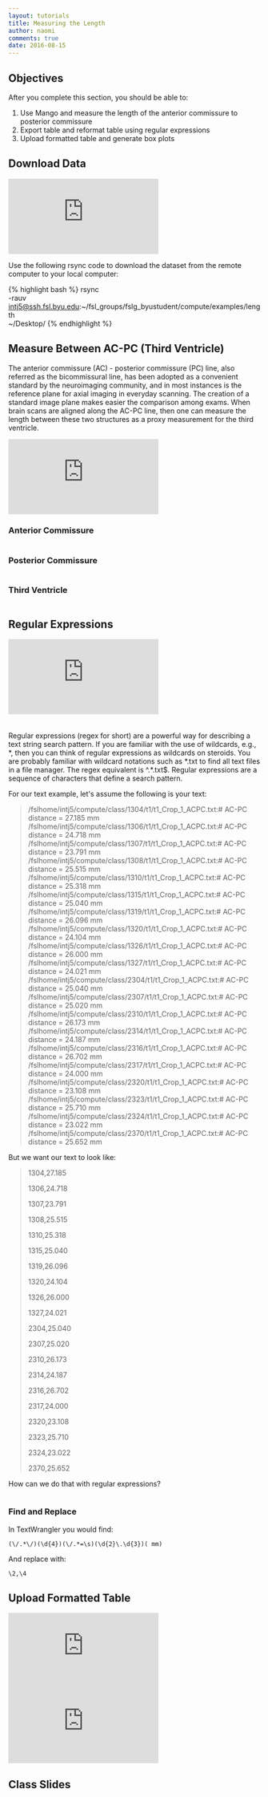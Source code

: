 ```yaml
---
layout: tutorials
title: Measuring the Length
author: naomi
comments: true
date: 2016-08-15
---
```


## Objectives

After you complete this section, you should be able to:

1. Use Mango and measure the length of the anterior commissure to posterior commissure
2. Export table and reformat table using regular expressions
3. Upload formatted table and generate box plots

## Download Data

<div class="embed-container">
<iframe src="https://player.vimeo.com/video/179386608?byline=0&portrait=0" frameborder="0" webkitallowfullscreen mozallowfullscreen allowfullscreen></iframe>
</div>

Use the following rsync code to download the dataset from the remote computer to your local computer:

{% highlight bash %}
rsync \
-rauv \
intj5@ssh.fsl.byu.edu:~/fsl_groups/fslg_byustudent/compute/examples/length \
~/Desktop/
{% endhighlight %}

## Measure Between AC-PC (Third Ventricle)

The anterior commissure (AC) - posterior commissure (PC) line, also referred as the bicommissural line, has been adopted as a convenient standard by the neuroimaging community, and in most instances is the reference plane for axial imaging in everyday scanning. The creation of a standard image plane makes easier the comparison among exams. When brain scans are aligned along the AC-PC line, then one can measure the length between these two structures as a proxy measurement for the third ventricle.

<div class="embed-container">
<iframe src="https://player.vimeo.com/video/179386606?byline=0&portrait=0" frameborder="0" webkitallowfullscreen mozallowfullscreen allowfullscreen></iframe>
</div>

### Anterior Commissure

<img class="img-responsive" alt="" src="images/ac.png">

### Posterior Commissure

<img class="img-responsive" alt="" src="images/pc.png">

### Third Ventricle

<img class="img-responsive" alt="" src="images/third.png">

## Regular Expressions

<div class="embed-container">
<iframe src="https://player.vimeo.com/video/179372007?byline=0&portrait=0" frameborder="0" webkitallowfullscreen mozallowfullscreen allowfullscreen></iframe>
</div>

<center><img class="img-responsive" alt="" src="images/regex.png" style="padding:10px;"></center>

Regular expressions (regex for short) are a powerful way for describing a text string search pattern. If you are familiar with the use of wildcards, e.g., \*, then you can think of regular expressions as wildcards on steroids. You are probably familiar with wildcard notations such as \*.txt to find all text files in a file manager. The regex equivalent is ^.\*\.txt$. Regular expressions are a sequence of characters that define a search pattern.

For our text example, let's assume the following is your text:

> /fslhome/intj5/compute/class/1304/t1/t1_Crop_1_ACPC.txt:# AC-PC distance = 27.185 mm
> /fslhome/intj5/compute/class/1306/t1/t1_Crop_1_ACPC.txt:# AC-PC distance = 24.718 mm
> /fslhome/intj5/compute/class/1307/t1/t1_Crop_1_ACPC.txt:# AC-PC distance = 23.791 mm
> /fslhome/intj5/compute/class/1308/t1/t1_Crop_1_ACPC.txt:# AC-PC distance = 25.515 mm
> /fslhome/intj5/compute/class/1310/t1/t1_Crop_1_ACPC.txt:# AC-PC distance = 25.318 mm
> /fslhome/intj5/compute/class/1315/t1/t1_Crop_1_ACPC.txt:# AC-PC distance = 25.040 mm
> /fslhome/intj5/compute/class/1319/t1/t1_Crop_1_ACPC.txt:# AC-PC distance = 26.096 mm
> /fslhome/intj5/compute/class/1320/t1/t1_Crop_1_ACPC.txt:# AC-PC distance = 24.104 mm
> /fslhome/intj5/compute/class/1326/t1/t1_Crop_1_ACPC.txt:# AC-PC distance = 26.000 mm
> /fslhome/intj5/compute/class/1327/t1/t1_Crop_1_ACPC.txt:# AC-PC distance = 24.021 mm
> /fslhome/intj5/compute/class/2304/t1/t1_Crop_1_ACPC.txt:# AC-PC distance = 25.040 mm
> /fslhome/intj5/compute/class/2307/t1/t1_Crop_1_ACPC.txt:# AC-PC distance = 25.020 mm
> /fslhome/intj5/compute/class/2310/t1/t1_Crop_1_ACPC.txt:# AC-PC distance = 26.173 mm
> /fslhome/intj5/compute/class/2314/t1/t1_Crop_1_ACPC.txt:# AC-PC distance = 24.187 mm
> /fslhome/intj5/compute/class/2316/t1/t1_Crop_1_ACPC.txt:# AC-PC distance = 26.702 mm
> /fslhome/intj5/compute/class/2317/t1/t1_Crop_1_ACPC.txt:# AC-PC distance = 24.000 mm
> /fslhome/intj5/compute/class/2320/t1/t1_Crop_1_ACPC.txt:# AC-PC distance = 23.108 mm
> /fslhome/intj5/compute/class/2323/t1/t1_Crop_1_ACPC.txt:# AC-PC distance = 25.710 mm
> /fslhome/intj5/compute/class/2324/t1/t1_Crop_1_ACPC.txt:# AC-PC distance = 23.022 mm
> /fslhome/intj5/compute/class/2370/t1/t1_Crop_1_ACPC.txt:# AC-PC distance = 25.652 mm

But we want our text to look like:

<blockquote>
<p>1304,27.185</p>
<p>1306,24.718</p>
<p>1307,23.791</p>
<p>1308,25.515</p>
<p>1310,25.318</p>
<p>1315,25.040</p>
<p>1319,26.096</p>
<p>1320,24.104</p>
<p>1326,26.000</p>
<p>1327,24.021</p>
<p>2304,25.040</p>
<p>2307,25.020</p>
<p>2310,26.173</p>
<p>2314,24.187</p>
<p>2316,26.702</p>
<p>2317,24.000</p>
<p>2320,23.108</p>
<p>2323,25.710</p>
<p>2324,23.022</p>
<p>2370,25.652</p>
</blockquote>

How can we do that with regular expressions?

<center><img class="img-responsive" alt="" src="images/example-1.png"></center>
<center><img class="img-responsive" alt="" src="images/example-2.png"></center>

### Find and Replace

In TextWrangler you would find:

`(\/.*\/)(\d{4})(\/.*=\s)(\d{2}\.\d{3})( mm)`

And replace with:

`\2,\4`

## Upload Formatted Table

<div class="embed-container">
<iframe src="https://player.vimeo.com/video/179386607?byline=0&portrait=0" frameborder="0" webkitallowfullscreen mozallowfullscreen allowfullscreen></iframe>
</div>

<div class="shiny-container">
  <iframe src="https://biabl.shinyapps.io/acpc/" style="border:none" scrolling="no"></iframe>
</div>

## Class Slides
